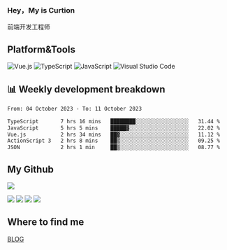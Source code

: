 ### Hey，My is Curtion
前端开发工程师
## Platform&Tools

![Vue.js](https://img.shields.io/badge/-Vue.js-4FC08D?style=flat-square&logo=Vue.js&logoColor=white)
![TypeScript](https://img.shields.io/badge/-TypeScript-007ACC?style=flat-square&logo=typescript&logoColor=white)
![JavaScript](https://img.shields.io/badge/-JavaScript-F7DF1E?style=flat-square&logo=javascript&logoColor=black)
![Visual Studio Code](https://img.shields.io/badge/-VSCode-007ACC?style=flat-square&logo=Visual-Studio-Code&logoColor=white)

## 📊 Weekly development breakdown

<!--START_SECTION:waka-->

```txt
From: 04 October 2023 - To: 11 October 2023

TypeScript       7 hrs 16 mins   ████████░░░░░░░░░░░░░░░░░   31.44 %
JavaScript       5 hrs 5 mins    █████▓░░░░░░░░░░░░░░░░░░░   22.02 %
Vue.js           2 hrs 34 mins   ██▓░░░░░░░░░░░░░░░░░░░░░░   11.12 %
ActionScript 3   2 hrs 8 mins    ██▒░░░░░░░░░░░░░░░░░░░░░░   09.25 %
JSON             2 hrs 1 min     ██▒░░░░░░░░░░░░░░░░░░░░░░   08.77 %
```

<!--END_SECTION:waka-->

## My Github

![](http://github-profile-summary-cards.vercel.app/api/cards/profile-details?username=curtion&theme=nord_bright)

![](http://github-profile-summary-cards.vercel.app/api/cards/stats?username=curtion&theme=nord_bright)
![](http://github-profile-summary-cards.vercel.app/api/cards/productive-time?username=curtion&theme=nord_bright&utcOffset=8)
![](http://github-profile-summary-cards.vercel.app/api/cards/repos-per-language?username=curtion&theme=nord_bright)
![](http://github-profile-summary-cards.vercel.app/api/cards/most-commit-language?username=curtion&theme=nord_bright)

## Where to find me

[BLOG](https://blog.3gxk.net)
